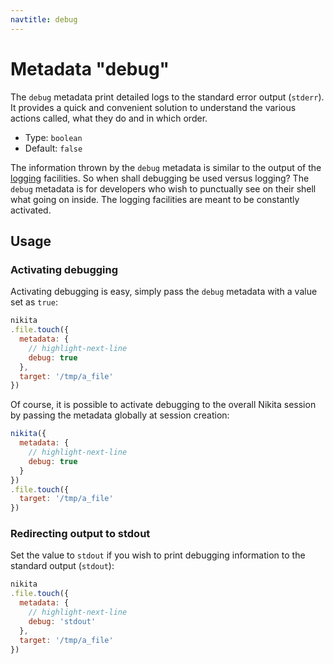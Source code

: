 ```yaml
---
navtitle: debug
---
```


# Metadata "debug"

The `debug` metadata print detailed logs to the standard error output (`stderr`). It provides a quick and convenient solution to understand the various actions called, what they do and in which order.

* Type: `boolean`
* Default: `false`

The information thrown by the `debug` metadata is similar to the output of the [logging](/current/usages/loging_debugging/) facilities. So when shall debugging be used versus logging? The `debug` metadata is for developers who wish to punctually see on their shell what going on inside. The logging facilities are meant to be constantly activated.

## Usage

### Activating debugging

Activating debugging is easy, simply pass the `debug` metadata with a value set as `true`:

```js
nikita
.file.touch({
  metadata: {
    // highlight-next-line
    debug: true
  },
  target: '/tmp/a_file'
})
```

Of course, it is possible to activate debugging to the overall Nikita session by passing the metadata globally at session creation:

```js
nikita({
  metadata: {
    // highlight-next-line
    debug: true
  }
})
.file.touch({
  target: '/tmp/a_file'
})
```

### Redirecting output to stdout

Set the value to `stdout` if you wish to print debugging information to the standard output (`stdout`):

```js
nikita
.file.touch({
  metadata: {
    // highlight-next-line
    debug: 'stdout'
  },
  target: '/tmp/a_file'
})
```
